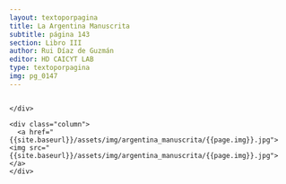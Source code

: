 ```yaml
---
layout: textoporpagina
title: La Argentina Manuscrita
subtitle: página 143
section: Libro III
author: Rui Díaz de Guzmán
editor: HD CAICYT LAB
type: textoporpagina
img: pg_0147
---
```


<div class="row">
    <div class="column">


    </div>

    <div class="column">
      <a href="{{site.baseurl}}/assets/img/argentina_manuscrita/{{page.img}}.jpg"><img src="{{site.baseurl}}/assets/img/argentina_manuscrita/{{page.img}}.jpg"></a>
    </div>
</div>